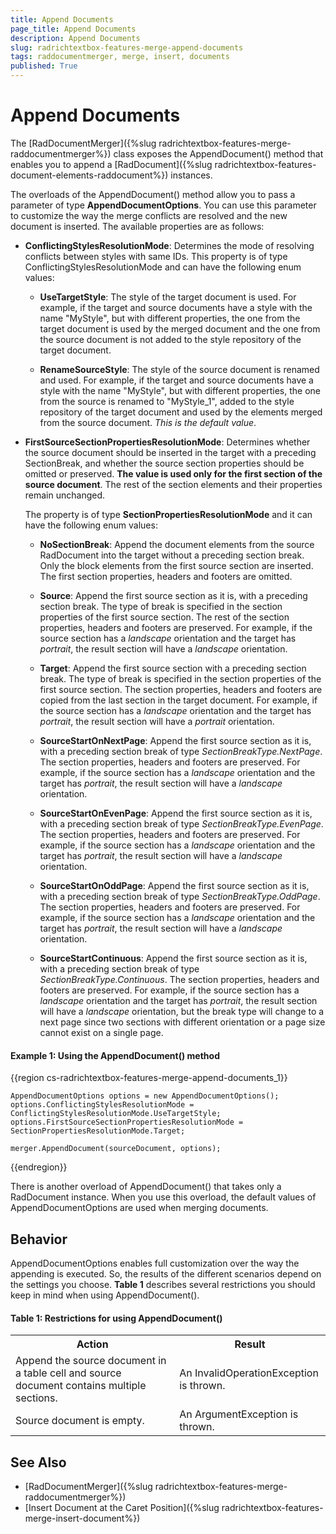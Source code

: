 ```yaml
---
title: Append Documents
page_title: Append Documents
description: Append Documents
slug: radrichtextbox-features-merge-append-documents
tags: raddocumentmerger, merge, insert, documents
published: True
---
```


# Append Documents

The [RadDocumentMerger]({%slug radrichtextbox-features-merge-raddocumentmerger%}) class exposes the AppendDocument() method that enables you to append a [RadDocument]({%slug radrichtextbox-features-document-elements-raddocument%}) instances.

The overloads of the AppendDocument() method allow you to pass a parameter of type **AppendDocumentOptions**. You can use this parameter to customize the way the merge conflicts are resolved and the new document is inserted. The available properties are as follows:

* **ConflictingStylesResolutionMode**: Determines the mode of resolving conflicts between styles with same IDs. This property is of type ConflictingStylesResolutionMode and can have the following enum values:

	* **UseTargetStyle**: The style of the target document is used. For example, if the target and source documents have a style with the name "MyStyle", but with different properties, the one from the target document is used by the merged document and the one from the source document is not added to the style repository of the target document.
	
	* **RenameSourceStyle**: The style of the source document is renamed and used. For example, if the target and source documents have a style with the name "MyStyle", but with different properties, the one from the source is renamed to "MyStyle\_1", added to the style repository of the target document and used by the elements merged from the source document. *This is the default value*.

* **FirstSourceSectionPropertiesResolutionMode**: Determines whether the source document should be inserted in the target with a preceding SectionBreak, and whether the source section properties should be omitted or preserved. **The value is used only for the first section of the source document**. The rest of the section elements and their properties remain unchanged. 

	The property is of type **SectionPropertiesResolutionMode** and it can have the following enum values:

	* **NoSectionBreak**: Append the document elements from the source RadDocument into the target without a preceding section break. Only the block elements from the first source section are inserted. The first section properties, headers and footers are omitted. 
	
	* **Source**: Append the first source section as it is, with a preceding section break. The type of break is specified in the section properties of the first source section. The rest of the section properties, headers and footers are preserved. For example, if the source section has a *landscape* orientation and the target has *portrait*, the result section will have a *landscape* orientation.
	
	* **Target**: Append the first source section with a preceding section break. The type of break is specified in the section properties of the first source section. The section properties, headers and footers are copied from the last section in the target document. For example, if the source section has a *landscape* orientation and the target has *portrait*, the result section will have a *portrait* orientation.
	
	* **SourceStartOnNextPage**: Append the first source section as it is, with a preceding section break of type *SectionBreakType.NextPage*. The section properties, headers and footers are preserved. For example, if the source section has  a *landscape* orientation and the target has *portrait*, the result section will have a *landscape* orientation.

	* **SourceStartOnEvenPage**: Append the first source section as it is, with a preceding section break of type *SectionBreakType.EvenPage*. The section properties, headers and footers are preserved. For example, if the source section has  a *landscape* orientation and the target has *portrait*, the result section will have a *landscape* orientation.
	
	* **SourceStartOnOddPage**: Append the first source section as it is, with a preceding section break of type *SectionBreakType.OddPage*. The section properties, headers and footers are preserved. For example, if the source section has  a *landscape* orientation and the target has *portrait*, the result section will have a *landscape* orientation.
	
	* **SourceStartContinuous**: Append the first source section as it is, with a preceding section break of type *SectionBreakType.Continuous*. The section properties, headers and footers are preserved. For example, if the source section has a *landscape* orientation and the target has *portrait*, the result section will have a *landscape* orientation, but the break type will change to a next page since two sections with different orientation or a page size cannot exist on a single page.


#### **Example 1: Using the AppendDocument() method**

{{region cs-radrichtextbox-features-merge-append-documents_1}}

	AppendDocumentOptions options = new AppendDocumentOptions();
	options.ConflictingStylesResolutionMode = ConflictingStylesResolutionMode.UseTargetStyle;
	options.FirstSourceSectionPropertiesResolutionMode = SectionPropertiesResolutionMode.Target;
	
	merger.AppendDocument(sourceDocument, options);
{{endregion}}


There is another overload of AppendDocument() that takes only a RadDocument instance. When you use this overload, the default values of AppendDocumentOptions are used when merging documents.  

## Behavior

AppendDocumentOptions enables full customization over the way the appending is executed. So, the results of the different scenarios depend on the settings you choose. **Table 1** describes several restrictions you should keep in mind when using AppendDocument().
 

#### **Table 1: Restrictions for using AppendDocument()**
<table>
<tr>
	<th>Action </th>
	<th>Result </th>
</tr>

<tr>
	<td>Append the source document in a table cell and source document contains multiple sections.</td>
	<td>An InvalidOperationException is thrown.</td>
</tr>

<tr>
	<td>Source document is empty.</td>
	<td>An ArgumentException is thrown.</td>
</tr>
</table>


## See Also

* [RadDocumentMerger]({%slug radrichtextbox-features-merge-raddocumentmerger%})
* [Insert Document at the Caret Position]({%slug radrichtextbox-features-merge-insert-document%})
